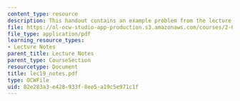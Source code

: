 ```yaml
---
content_type: resource
description: This handout contains an example problem from the lecture.
file: https://ol-ocw-studio-app-production.s3.amazonaws.com/courses/2-002-mechanics-and-materials-ii-spring-2004/82e283a3e428933f8ee5a19c5e971c1f_lec19_notes.pdf
file_type: application/pdf
learning_resource_types:
- Lecture Notes
parent_title: Lecture Notes
parent_type: CourseSection
resourcetype: Document
title: lec19_notes.pdf
type: OCWFile
uid: 82e283a3-e428-933f-8ee5-a19c5e971c1f
---
```

